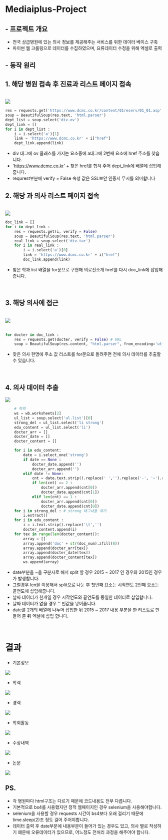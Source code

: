# Mediaiplus-Project
## - 프로젝트 개요
- 전국 상급병원에 있는 의사 정보를 제공해주는 서비스를 위한 데이터 베이스 구축
- 파이썬 웹 크롤링으로 데이터를 수집하였으며, 요류데이터 수정을 위해 엑셀로 출력
## - 동작 원리
## 1. 해당 병원 접속 후 진료과 리스트 페이지 접속
<br>

<img src = "./img/dept.png">

```python
res = requests.get('https://www.dcmc.co.kr/content/01reserv/01_01.asp', verify = False) # URL
soup = BeautifulSoup(res.text, 'html.parser')
dept_list = soup.select('div.ov')
dept_link = []
for i in dept_list :
    i = i.select('a')[1]
    link = 'https://www.dcmc.co.kr' + i["href"]
    dept_link.append(link)
```
- div 태그에 ov 클래스를 가지는 요소중에 a태그에 2번째 요소에 href 주소를 찾습니다.
- 'https://www.dcmc.co.kr' + 찾은 href를 합쳐 주어 dept_link에 배열에 삽입해 줍니다.
- requrest부분에 verify = False 속성 값은 SSL보안 인증서 무시를 의미합니다 




## 2. 해당 과 의사 리스트 페이지 접속
<br>
<img src = "./img/doc_list.png">

<br>

```python
doc_link = []
for i in dept_link :
    res = requests.get(i, verify = False)
    soup = BeautifulSoup(res.text, 'html.parser')
    real_link = soup.select('div.tar')
    for i in real_link : 
        i = i.select('a')[0]
        link = 'https://www.dcmc.co.kr' + i["href"] 
        doc_link.append(link)
```

- 찾은 학과 list 배열을 for문으로 구현해 의료진소개 href를 다시 doc_link에 삽입해줍니다.

<br>

## 3. 해당 의사에 접근

<br>

<img src = "./img/doc.png">
<br>
<br>

```python
for docter in doc_link :
    res = requests.get(docter, verify = False) # URL
    soup = BeautifulSoup(res.content, "html.parser", from_encoding='utf=8')
```    
- 찾은 의사 한명에 주소 값 리스트를 for문으로 돌려주면 전체 의사 데이터를 추출할수 있습니다.

<br>

## 4. 의사 데이터 추출

<img src = "./img/edu.png">

```python
    # 학력
    ws = wb.worksheets[2]
    ul_list = soup.select('ul.list')[0] 
    strong_del = ul_list.select('li strong')
    edu_content = ul_list.select('li')
    docter_arr = []
    docter_date = []
    docter_content = []

    for i in edu_content:
        date = i.select_one('strong')
        if date == None :
            docter_date.append('')
            docter_arr.append('')
        elif date != None:
            cnt = date.text.strip().replace(' ','').replace('-', '~').replace('년','.').replace('월','.').replace('/','.').split('~')
            if len(cnt) == 2 :
                docter_arr.append(cnt[0])
                docter_date.append(cnt[1])
            elif len(cnt) == 1 :
                docter_arr.append(cnt[0])
                docter_date.append(cnt[0])
    for i in strong_del : # strong 태그내용 제거
        i.extract()
    for i in edu_content :  
        i = i.text.strip().replace('\t','')
        docter_content.append(i)
    for tex in range(len(docter_content)):
        array = []
        array.append('doc' + str(doc_num).zfill(8))
        array.append(docter_arr[tex])
        array.append(docter_date[tex])
        array.append(docter_content[tex])
        ws.append(array)
```
- date부분을 ~을 구분자로 해서 split 할 경우 2015 ~ 2017 인 경우와 2015인 경우가 발생합니다.
- 그럴경우 len을 이용해서 split으로 나눈 후 첫번째 요소는 시작연도 2번째 요소는 끝연도에 삽입해줍니다.
- 날짜 데이터가 한개일 경우 시작연도와 끝연도를 동일한 데이터로 삽입합니다.
- 날짜 데이터가 없을 경우 '' 빈값을 넣어줍니다.
- date를 2개의 배열에 나누어 삽입한 뒤 2015 ~ 2017 내용 부분을 한 리스트로 만들어 준 뒤 엑셀에 삽입 합니다.

<br>

# 결과 

- 기본정보

<img src = "./img/re1.png">

- 학력

<img src = "./img/re2.png">

- 경력

<img src = "./img/re3.png">

- 학회활동

<img src = "./img/re4.png">

- 수상내역

<img src = "./img/re5.png">

- 논문

<img src = "./img/re6.png">

## PS.
- 각 병원마다 html구조는 다르기 때문에 코드내용도 전부 다릅니다.
- 기본적으로 bs4를 사용했지만 정적 웹페이지인 경우 selenium을 사용해야합니다.
- selenium을 사용할 경우 requests 시간이 bs4보다 오래 걸리기 때문에 time.sleep(2)초 정도 걸어 주어야합니다.
- 데이터 출력 후 date부분에 내용부분이 들어가 있는 경우도 있고, 의사 별로 작성하기 떄문에 오류데이터가 있으므로, 어느정도 전처리 과정을 해주어야 합니다.
